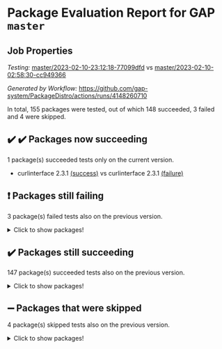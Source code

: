 # Package Evaluation Report for GAP `master`

## Job Properties

*Testing:* [master/2023-02-10-23:12:18-77099dfd](https://github.com/gap-system/PackageDistro/blob/data/reports/master/2023-02-10-23:12:18-77099dfd) vs [master/2023-02-10-02:58:30-cc949366](https://github.com/gap-system/PackageDistro/blob/data/reports/master/2023-02-10-02:58:30-cc949366)

*Generated by Workflow:* https://github.com/gap-system/PackageDistro/actions/runs/4148260710

In total, 155 packages were tested, out of which 148 succeeded, 3 failed and 4 were skipped.

## :heavy_check_mark: :heavy_check_mark: Packages now succeeding

1 package(s) succeeded tests only on the current version.
- curlinterface 2.3.1 [(success)](https://github.com/gap-system/PackageDistro/actions/runs/4148260710/jobs/7176204013) vs curlinterface 2.3.1 [(failure)](https://github.com/gap-system/PackageDistro/actions/runs/4140260791/jobs/7158878729)

## :exclamation: Packages still failing

3 package(s) failed tests also on the previous version.
<details><summary>Click to show packages!</summary>

- hap 1.50 [(failure)](https://github.com/gap-system/PackageDistro/actions/runs/4148260710/jobs/7176207772)
- semigroups 5.2.0 [(failure)](https://github.com/gap-system/PackageDistro/actions/runs/4148260710/jobs/7176211938)
- xmod 2.88 [(failure)](https://github.com/gap-system/PackageDistro/actions/runs/4148260710/jobs/7176214382)
</details>

## :heavy_check_mark: Packages still succeeding

147 package(s) succeeded tests also on the previous version.
<details><summary>Click to show packages!</summary>

- 4ti2interface 2023.01-01 [(success)](https://github.com/gap-system/PackageDistro/actions/runs/4148260710/jobs/7176202148)
- ace 5.6.2 [(success)](https://github.com/gap-system/PackageDistro/actions/runs/4148260710/jobs/7176202245)
- aclib 1.3.2 [(success)](https://github.com/gap-system/PackageDistro/actions/runs/4148260710/jobs/7176202321)
- agt 0.3.1 [(success)](https://github.com/gap-system/PackageDistro/actions/runs/4148260710/jobs/7176202385)
- alnuth 3.2.1 [(success)](https://github.com/gap-system/PackageDistro/actions/runs/4148260710/jobs/7176202448)
- anupq 3.3.0 [(success)](https://github.com/gap-system/PackageDistro/actions/runs/4148260710/jobs/7176202510)
- atlasrep 2.1.6 [(success)](https://github.com/gap-system/PackageDistro/actions/runs/4148260710/jobs/7176202591)
- autodoc 2022.10.20 [(success)](https://github.com/gap-system/PackageDistro/actions/runs/4148260710/jobs/7176202667)
- automata 1.15 [(success)](https://github.com/gap-system/PackageDistro/actions/runs/4148260710/jobs/7176202729)
- automgrp 1.3.2 [(success)](https://github.com/gap-system/PackageDistro/actions/runs/4148260710/jobs/7176202785)
- autpgrp 1.11 [(success)](https://github.com/gap-system/PackageDistro/actions/runs/4148260710/jobs/7176202851)
- cap 2023.02-06 [(success)](https://github.com/gap-system/PackageDistro/actions/runs/4148260710/jobs/7176202902)
- caratinterface 2.3.4 [(success)](https://github.com/gap-system/PackageDistro/actions/runs/4148260710/jobs/7176202951)
- cddinterface 2022.11.01 [(success)](https://github.com/gap-system/PackageDistro/actions/runs/4148260710/jobs/7176203010)
- circle 1.6.5 [(success)](https://github.com/gap-system/PackageDistro/actions/runs/4148260710/jobs/7176203074)
- classicpres 1.22 [(success)](https://github.com/gap-system/PackageDistro/actions/runs/4148260710/jobs/7176203144)
- cohomolo 1.6.11 [(success)](https://github.com/gap-system/PackageDistro/actions/runs/4148260710/jobs/7176203241)
- congruence 1.2.4 [(success)](https://github.com/gap-system/PackageDistro/actions/runs/4148260710/jobs/7176203317)
- corelg 1.56 [(success)](https://github.com/gap-system/PackageDistro/actions/runs/4148260710/jobs/7176203392)
- crime 1.6 [(success)](https://github.com/gap-system/PackageDistro/actions/runs/4148260710/jobs/7176203468)
- crisp 1.4.6 [(success)](https://github.com/gap-system/PackageDistro/actions/runs/4148260710/jobs/7176203533)
- crypting 0.10.4 [(success)](https://github.com/gap-system/PackageDistro/actions/runs/4148260710/jobs/7176203588)
- cryst 4.1.25 [(success)](https://github.com/gap-system/PackageDistro/actions/runs/4148260710/jobs/7176203651)
- crystcat 1.1.10 [(success)](https://github.com/gap-system/PackageDistro/actions/runs/4148260710/jobs/7176203709)
- ctbllib 1.3.4 [(success)](https://github.com/gap-system/PackageDistro/actions/runs/4148260710/jobs/7176203817)
- cubefree 1.19 [(success)](https://github.com/gap-system/PackageDistro/actions/runs/4148260710/jobs/7176203941)
- cvec 2.7.6 [(success)](https://github.com/gap-system/PackageDistro/actions/runs/4148260710/jobs/7176204095)
- datastructures 0.3.0 [(success)](https://github.com/gap-system/PackageDistro/actions/runs/4148260710/jobs/7176204173)
- deepthought 1.0.6 [(success)](https://github.com/gap-system/PackageDistro/actions/runs/4148260710/jobs/7176204257)
- design 1.7 [(success)](https://github.com/gap-system/PackageDistro/actions/runs/4148260710/jobs/7176204336)
- difsets 2.3.1 [(success)](https://github.com/gap-system/PackageDistro/actions/runs/4148260710/jobs/7176204417)
- digraphs 1.6.1 [(success)](https://github.com/gap-system/PackageDistro/actions/runs/4148260710/jobs/7176204499)
- edim 1.3.6 [(success)](https://github.com/gap-system/PackageDistro/actions/runs/4148260710/jobs/7176204579)
- example 4.3.3 [(success)](https://github.com/gap-system/PackageDistro/actions/runs/4148260710/jobs/7176204663)
- examplesforhomalg 2022.11-01 [(success)](https://github.com/gap-system/PackageDistro/actions/runs/4148260710/jobs/7176204736)
- factint 1.6.3 [(success)](https://github.com/gap-system/PackageDistro/actions/runs/4148260710/jobs/7176204809)
- ferret 1.0.9 [(success)](https://github.com/gap-system/PackageDistro/actions/runs/4148260710/jobs/7176204884)
- fga 1.4.0 [(success)](https://github.com/gap-system/PackageDistro/actions/runs/4148260710/jobs/7176204982)
- fining 1.5.5 [(success)](https://github.com/gap-system/PackageDistro/actions/runs/4148260710/jobs/7176205074)
- float 1.0.3 [(success)](https://github.com/gap-system/PackageDistro/actions/runs/4148260710/jobs/7176205153)
- format 1.4.3 [(success)](https://github.com/gap-system/PackageDistro/actions/runs/4148260710/jobs/7176205234)
- forms 1.2.9 [(success)](https://github.com/gap-system/PackageDistro/actions/runs/4148260710/jobs/7176205307)
- fplsa 1.2.6 [(success)](https://github.com/gap-system/PackageDistro/actions/runs/4148260710/jobs/7176205402)
- fr 2.4.12 [(success)](https://github.com/gap-system/PackageDistro/actions/runs/4148260710/jobs/7176205480)
- francy 1.2.5 [(success)](https://github.com/gap-system/PackageDistro/actions/runs/4148260710/jobs/7176205529)
- fwtree 1.3 [(success)](https://github.com/gap-system/PackageDistro/actions/runs/4148260710/jobs/7176205589)
- gapdoc 1.6.6 [(success)](https://github.com/gap-system/PackageDistro/actions/runs/4148260710/jobs/7176205631)
- gauss 2023.01-01 [(success)](https://github.com/gap-system/PackageDistro/actions/runs/4148260710/jobs/7176205697)
- gaussforhomalg 2022.08-03 [(success)](https://github.com/gap-system/PackageDistro/actions/runs/4148260710/jobs/7176205756)
- gbnp 1.0.5 [(success)](https://github.com/gap-system/PackageDistro/actions/runs/4148260710/jobs/7176205810)
- generalizedmorphismsforcap 2023.01-01 [(success)](https://github.com/gap-system/PackageDistro/actions/runs/4148260710/jobs/7176205865)
- genss 1.6.8 [(success)](https://github.com/gap-system/PackageDistro/actions/runs/4148260710/jobs/7176207260)
- gradedmodules 2022.09-02 [(success)](https://github.com/gap-system/PackageDistro/actions/runs/4148260710/jobs/7176207328)
- gradedringforhomalg 2022.11-01 [(success)](https://github.com/gap-system/PackageDistro/actions/runs/4148260710/jobs/7176207383)
- grape 4.9.0 [(success)](https://github.com/gap-system/PackageDistro/actions/runs/4148260710/jobs/7176207437)
- groupoids 1.73 [(success)](https://github.com/gap-system/PackageDistro/actions/runs/4148260710/jobs/7176207494)
- grpconst 2.6.3 [(success)](https://github.com/gap-system/PackageDistro/actions/runs/4148260710/jobs/7176207553)
- guarana 0.96.3 [(success)](https://github.com/gap-system/PackageDistro/actions/runs/4148260710/jobs/7176207626)
- guava 3.18 [(success)](https://github.com/gap-system/PackageDistro/actions/runs/4148260710/jobs/7176207702)
- hapcryst 0.1.15 [(success)](https://github.com/gap-system/PackageDistro/actions/runs/4148260710/jobs/7176207829)
- hecke 1.5.3 [(success)](https://github.com/gap-system/PackageDistro/actions/runs/4148260710/jobs/7176207907)
- help 3.5 [(success)](https://github.com/gap-system/PackageDistro/actions/runs/4148260710/jobs/7176207977)
- homalg 2022.12-02 [(success)](https://github.com/gap-system/PackageDistro/actions/runs/4148260710/jobs/7176208043)
- homalgtocas 2022.11-02 [(success)](https://github.com/gap-system/PackageDistro/actions/runs/4148260710/jobs/7176208105)
- idrel 2.45 [(success)](https://github.com/gap-system/PackageDistro/actions/runs/4148260710/jobs/7176208162)
- images 1.3.1 [(success)](https://github.com/gap-system/PackageDistro/actions/runs/4148260710/jobs/7176208241)
- intpic 0.3.0 [(success)](https://github.com/gap-system/PackageDistro/actions/runs/4148260710/jobs/7176208303)
- io 4.8.1 [(success)](https://github.com/gap-system/PackageDistro/actions/runs/4148260710/jobs/7176208404)
- io_forhomalg 2022.11-01 [(success)](https://github.com/gap-system/PackageDistro/actions/runs/4148260710/jobs/7176208473)
- irredsol 1.4.4 [(success)](https://github.com/gap-system/PackageDistro/actions/runs/4148260710/jobs/7176208550)
- json 2.1.1 [(success)](https://github.com/gap-system/PackageDistro/actions/runs/4148260710/jobs/7176208634)
- jupyterkernel 1.4.1 [(success)](https://github.com/gap-system/PackageDistro/actions/runs/4148260710/jobs/7176208709)
- jupyterviz 1.5.6 [(success)](https://github.com/gap-system/PackageDistro/actions/runs/4148260710/jobs/7176208792)
- kan 1.35 [(success)](https://github.com/gap-system/PackageDistro/actions/runs/4148260710/jobs/7176208872)
- kbmag 1.5.11 [(success)](https://github.com/gap-system/PackageDistro/actions/runs/4148260710/jobs/7176208960)
- laguna 3.9.5 [(success)](https://github.com/gap-system/PackageDistro/actions/runs/4148260710/jobs/7176209027)
- liealgdb 2.2.1 [(success)](https://github.com/gap-system/PackageDistro/actions/runs/4148260710/jobs/7176209077)
- liepring 2.8 [(success)](https://github.com/gap-system/PackageDistro/actions/runs/4148260710/jobs/7176209157)
- liering 2.4.2 [(success)](https://github.com/gap-system/PackageDistro/actions/runs/4148260710/jobs/7176209219)
- linearalgebraforcap 2023.02-02 [(success)](https://github.com/gap-system/PackageDistro/actions/runs/4148260710/jobs/7176209282)
- localizeringforhomalg 2022.11-01 [(success)](https://github.com/gap-system/PackageDistro/actions/runs/4148260710/jobs/7176209346)
- loops 3.4.3 [(success)](https://github.com/gap-system/PackageDistro/actions/runs/4148260710/jobs/7176209414)
- lpres 1.0.3 [(success)](https://github.com/gap-system/PackageDistro/actions/runs/4148260710/jobs/7176209475)
- majoranaalgebras 1.5.1 [(success)](https://github.com/gap-system/PackageDistro/actions/runs/4148260710/jobs/7176209553)
- mapclass 1.4.6 [(success)](https://github.com/gap-system/PackageDistro/actions/runs/4148260710/jobs/7176209610)
- matgrp 0.70 [(success)](https://github.com/gap-system/PackageDistro/actions/runs/4148260710/jobs/7176209669)
- matricesforhomalg 2023.01-01 [(success)](https://github.com/gap-system/PackageDistro/actions/runs/4148260710/jobs/7176209735)
- modisom 2.5.3 [(success)](https://github.com/gap-system/PackageDistro/actions/runs/4148260710/jobs/7176209802)
- modulepresentationsforcap 2022.12-01 [(success)](https://github.com/gap-system/PackageDistro/actions/runs/4148260710/jobs/7176209851)
- modules 2022.11-01 [(success)](https://github.com/gap-system/PackageDistro/actions/runs/4148260710/jobs/7176209918)
- monoidalcategories 2023.02-03 [(success)](https://github.com/gap-system/PackageDistro/actions/runs/4148260710/jobs/7176209974)
- nconvex 2022.09-01 [(success)](https://github.com/gap-system/PackageDistro/actions/runs/4148260710/jobs/7176210032)
- nilmat 1.4.2 [(success)](https://github.com/gap-system/PackageDistro/actions/runs/4148260710/jobs/7176210080)
- nock 1.5 [(success)](https://github.com/gap-system/PackageDistro/actions/runs/4148260710/jobs/7176210136)
- normalizinterface 1.3.5 [(success)](https://github.com/gap-system/PackageDistro/actions/runs/4148260710/jobs/7176210187)
- nq 2.5.9 [(success)](https://github.com/gap-system/PackageDistro/actions/runs/4148260710/jobs/7176210248)
- numericalsgps 1.3.1 [(success)](https://github.com/gap-system/PackageDistro/actions/runs/4148260710/jobs/7176210312)
- openmath 11.5.2 [(success)](https://github.com/gap-system/PackageDistro/actions/runs/4148260710/jobs/7176210365)
- orb 4.9.0 [(success)](https://github.com/gap-system/PackageDistro/actions/runs/4148260710/jobs/7176210432)
- packagemanager 1.4.0 [(success)](https://github.com/gap-system/PackageDistro/actions/runs/4148260710/jobs/7176210482)
- patternclass 2.4.3 [(success)](https://github.com/gap-system/PackageDistro/actions/runs/4148260710/jobs/7176210546)
- permut 2.0.4 [(success)](https://github.com/gap-system/PackageDistro/actions/runs/4148260710/jobs/7176210619)
- polenta 1.3.10 [(success)](https://github.com/gap-system/PackageDistro/actions/runs/4148260710/jobs/7176210686)
- polymaking 0.8.6 [(success)](https://github.com/gap-system/PackageDistro/actions/runs/4148260710/jobs/7176210752)
- primgrp 3.4.3 [(success)](https://github.com/gap-system/PackageDistro/actions/runs/4148260710/jobs/7176210839)
- profiling 2.5.2 [(success)](https://github.com/gap-system/PackageDistro/actions/runs/4148260710/jobs/7176210915)
- qpa 1.34 [(success)](https://github.com/gap-system/PackageDistro/actions/runs/4148260710/jobs/7176210974)
- quagroup 1.8.3 [(success)](https://github.com/gap-system/PackageDistro/actions/runs/4148260710/jobs/7176211034)
- radiroot 2.9 [(success)](https://github.com/gap-system/PackageDistro/actions/runs/4148260710/jobs/7176211105)
- rcwa 4.7.1 [(success)](https://github.com/gap-system/PackageDistro/actions/runs/4148260710/jobs/7176211176)
- rds 1.8 [(success)](https://github.com/gap-system/PackageDistro/actions/runs/4148260710/jobs/7176211250)
- recog 1.4.2 [(success)](https://github.com/gap-system/PackageDistro/actions/runs/4148260710/jobs/7176211311)
- repndecomp 1.3.0 [(success)](https://github.com/gap-system/PackageDistro/actions/runs/4148260710/jobs/7176211372)
- repsn 3.1.0 [(success)](https://github.com/gap-system/PackageDistro/actions/runs/4148260710/jobs/7176211473)
- resclasses 4.7.3 [(success)](https://github.com/gap-system/PackageDistro/actions/runs/4148260710/jobs/7176211538)
- ringsforhomalg 2023.02-01 [(success)](https://github.com/gap-system/PackageDistro/actions/runs/4148260710/jobs/7176211656)
- sco 2022.09-01 [(success)](https://github.com/gap-system/PackageDistro/actions/runs/4148260710/jobs/7176211796)
- scscp 2.4.0 [(success)](https://github.com/gap-system/PackageDistro/actions/runs/4148260710/jobs/7176211884)
- sglppow 2.3 [(success)](https://github.com/gap-system/PackageDistro/actions/runs/4148260710/jobs/7176212016)
- sgpviz 0.999.5 [(success)](https://github.com/gap-system/PackageDistro/actions/runs/4148260710/jobs/7176212088)
- simpcomp 2.1.14 [(success)](https://github.com/gap-system/PackageDistro/actions/runs/4148260710/jobs/7176212174)
- singular 2023.02.09 [(success)](https://github.com/gap-system/PackageDistro/actions/runs/4148260710/jobs/7176212268)
- sl2reps 1.1 [(success)](https://github.com/gap-system/PackageDistro/actions/runs/4148260710/jobs/7176212354)
- sla 1.5.3 [(success)](https://github.com/gap-system/PackageDistro/actions/runs/4148260710/jobs/7176212475)
- smallgrp 1.5.1 [(success)](https://github.com/gap-system/PackageDistro/actions/runs/4148260710/jobs/7176212564)
- smallsemi 0.6.13 [(success)](https://github.com/gap-system/PackageDistro/actions/runs/4148260710/jobs/7176212635)
- sonata 2.9.6 [(success)](https://github.com/gap-system/PackageDistro/actions/runs/4148260710/jobs/7176212720)
- sophus 1.27 [(success)](https://github.com/gap-system/PackageDistro/actions/runs/4148260710/jobs/7176212813)
- spinsym 1.5.2 [(success)](https://github.com/gap-system/PackageDistro/actions/runs/4148260710/jobs/7176212944)
- standardff 0.9.4 [(success)](https://github.com/gap-system/PackageDistro/actions/runs/4148260710/jobs/7176213028)
- symbcompcc 1.3.2 [(success)](https://github.com/gap-system/PackageDistro/actions/runs/4148260710/jobs/7176213096)
- thelma 1.3 [(success)](https://github.com/gap-system/PackageDistro/actions/runs/4148260710/jobs/7176213163)
- tomlib 1.2.9 [(success)](https://github.com/gap-system/PackageDistro/actions/runs/4148260710/jobs/7176213232)
- toolsforhomalg 2023.01-01 [(success)](https://github.com/gap-system/PackageDistro/actions/runs/4148260710/jobs/7176213314)
- toric 1.9.5 [(success)](https://github.com/gap-system/PackageDistro/actions/runs/4148260710/jobs/7176213409)
- toricvarieties 2022.07.13 [(success)](https://github.com/gap-system/PackageDistro/actions/runs/4148260710/jobs/7176213499)
- transgrp 3.6.3 [(success)](https://github.com/gap-system/PackageDistro/actions/runs/4148260710/jobs/7176213596)
- ugaly 4.0.3 [(success)](https://github.com/gap-system/PackageDistro/actions/runs/4148260710/jobs/7176213676)
- unipot 1.5 [(success)](https://github.com/gap-system/PackageDistro/actions/runs/4148260710/jobs/7176213763)
- unitlib 4.1.0 [(success)](https://github.com/gap-system/PackageDistro/actions/runs/4148260710/jobs/7176213839)
- utils 0.82 [(success)](https://github.com/gap-system/PackageDistro/actions/runs/4148260710/jobs/7176213947)
- uuid 0.7 [(success)](https://github.com/gap-system/PackageDistro/actions/runs/4148260710/jobs/7176214086)
- walrus 0.9991 [(success)](https://github.com/gap-system/PackageDistro/actions/runs/4148260710/jobs/7176214191)
- wedderga 4.10.2 [(success)](https://github.com/gap-system/PackageDistro/actions/runs/4148260710/jobs/7176214276)
- xmodalg 1.23 [(success)](https://github.com/gap-system/PackageDistro/actions/runs/4148260710/jobs/7176214477)
- yangbaxter 0.10.2 [(success)](https://github.com/gap-system/PackageDistro/actions/runs/4148260710/jobs/7176214576)
- zeromqinterface 0.14 [(success)](https://github.com/gap-system/PackageDistro/actions/runs/4148260710/jobs/7176214670)
</details>

## :heavy_minus_sign: Packages that were skipped

4 package(s) skipped tests also on the previous version.
<details><summary>Click to show packages!</summary>

- browse 1.8.20 [(skipped)](https://github.com/gap-system/PackageDistro/actions/runs/4148260710/jobs/7176072050)
- itc 1.5.1 [(skipped)](https://github.com/gap-system/PackageDistro/actions/runs/4148260710/jobs/7176072050)
- polycyclic 2.16 [(skipped)](https://github.com/gap-system/PackageDistro/actions/runs/4148260710/jobs/7176072050)
- xgap 4.31 [(skipped)](https://github.com/gap-system/PackageDistro/actions/runs/4148260710/jobs/7176072050)
</details>

